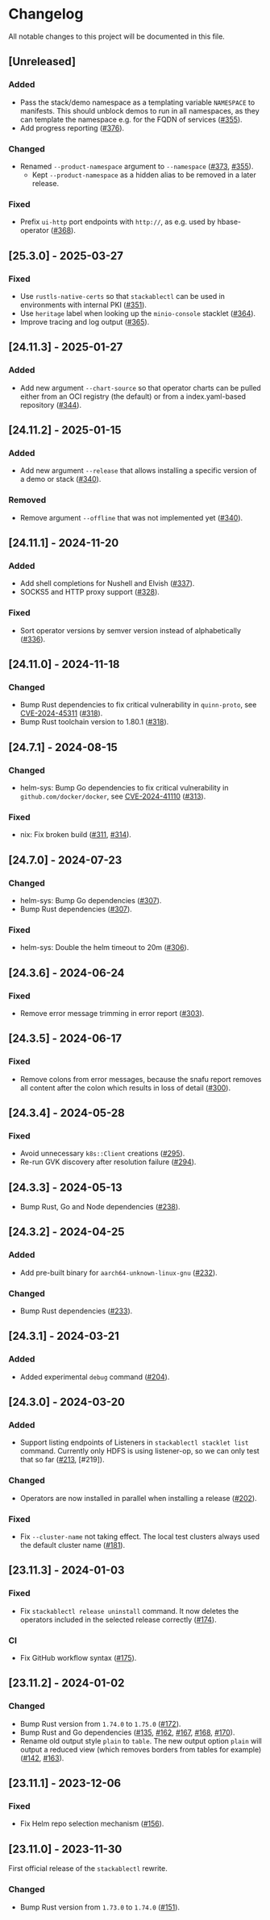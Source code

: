 # Changelog

All notable changes to this project will be documented in this file.

## [Unreleased]

### Added

- Pass the stack/demo namespace as a templating variable `NAMESPACE` to manifests.
  This should unblock demos to run in all namespaces, as they can template the namespace e.g. for the FQDN of services ([#355]).
- Add progress reporting ([#376]).

### Changed

- Renamed `--product-namespace` argument to `--namespace` ([#373], [#355]).
  - Kept `--product-namespace` as a hidden alias to be removed in a later release.

### Fixed

- Prefix `ui-http` port endpoints with `http://`, as e.g. used by hbase-operator ([#368]).

[#368]: https://github.com/stackabletech/stackable-cockpit/pull/368
[#373]: https://github.com/stackabletech/stackable-cockpit/pull/373
[#376]: https://github.com/stackabletech/stackable-cockpit/pull/376

## [25.3.0] - 2025-03-27

### Fixed

- Use `rustls-native-certs` so that `stackablectl` can be used in environments with internal PKI ([#351]).
- Use `heritage` label when looking up the `minio-console` stacklet ([#364]).
- Improve tracing and log output ([#365]).

[#351]: https://github.com/stackabletech/stackable-cockpit/pull/351
[#355]: https://github.com/stackabletech/stackable-cockpit/pull/355
[#364]: https://github.com/stackabletech/stackable-cockpit/pull/364
[#365]: https://github.com/stackabletech/stackable-cockpit/pull/365

## [24.11.3] - 2025-01-27

### Added

- Add new argument `--chart-source` so that operator charts can be pulled either from an OCI registry (the default) or from a index.yaml-based repository ([#344]).

[#344]: https://github.com/stackabletech/stackable-cockpit/pull/344

## [24.11.2] - 2025-01-15

### Added

- Add new argument `--release` that allows installing a specific version of a demo or stack ([#340]).

### Removed

- Remove argument `--offline` that was not implemented yet ([#340]).

[#340]: https://github.com/stackabletech/stackable-cockpit/pull/340

## [24.11.1] - 2024-11-20

### Added

- Add shell completions for Nushell and Elvish ([#337]).
- SOCKS5 and HTTP proxy support ([#328]).

### Fixed

- Sort operator versions by semver version instead of alphabetically ([#336]).

[#328]: https://github.com/stackabletech/stackable-cockpit/pull/328
[#336]: https://github.com/stackabletech/stackable-cockpit/pull/336
[#337]: https://github.com/stackabletech/stackable-cockpit/pull/337

## [24.11.0] - 2024-11-18

### Changed

- Bump Rust dependencies to fix critical vulnerability in `quinn-proto`, see
  [CVE-2024-45311] ([#318]).
- Bump Rust toolchain version to 1.80.1 ([#318]).

[#318]: https://github.com/stackabletech/stackable-cockpit/pull/318
[CVE-2024-45311]: https://github.com/advisories/GHSA-vr26-jcq5-fjj8

## [24.7.1] - 2024-08-15

### Changed

- helm-sys: Bump Go dependencies to fix critical vulnerability in
  `github.com/docker/docker`, see [CVE-2024-41110] ([#313]).

### Fixed

- nix: Fix broken build ([#311], [#314]).

[#311]: https://github.com/stackabletech/stackable-cockpit/pull/311
[#313]: https://github.com/stackabletech/stackable-cockpit/pull/313
[#314]: https://github.com/stackabletech/stackable-cockpit/pull/314
[CVE-2024-41110]: https://github.com/advisories/GHSA-v23v-6jw2-98fq

## [24.7.0] - 2024-07-23

### Changed

- helm-sys: Bump Go dependencies ([#307]).
- Bump Rust dependencies ([#307]).

### Fixed

- helm-sys: Double the helm timeout to 20m ([#306]).

[#306]: https://github.com/stackabletech/stackable-cockpit/pull/306
[#307]: https://github.com/stackabletech/stackable-cockpit/pull/307

## [24.3.6] - 2024-06-24

### Fixed

- Remove error message trimming in error report ([#303]).

[#303]: https://github.com/stackabletech/stackable-cockpit/pull/303

## [24.3.5] - 2024-06-17

### Fixed

- Remove colons from error messages, because the snafu report removes all
  content after the colon which results in loss of detail ([#300]).

[#300]: https://github.com/stackabletech/stackable-cockpit/pull/300

## [24.3.4] - 2024-05-28

### Fixed

- Avoid unnecessary `k8s::Client` creations ([#295]).
- Re-run GVK discovery after resolution failure ([#294]).

[#294]: https://github.com/stackabletech/stackable-cockpit/pull/294
[#295]: https://github.com/stackabletech/stackable-cockpit/pull/295

## [24.3.3] - 2024-05-13

- Bump Rust, Go and Node dependencies ([#238]).

[#238]: https://github.com/stackabletech/stackable-cockpit/pull/238

## [24.3.2] - 2024-04-25

### Added

- Add pre-built binary for `aarch64-unknown-linux-gnu` ([#232]).

### Changed

- Bump Rust dependencies ([#233]).

[#232]: https://github.com/stackabletech/stackable-cockpit/pull/232
[#233]: https://github.com/stackabletech/stackable-cockpit/pull/233

## [24.3.1] - 2024-03-21

### Added

- Added experimental `debug` command ([#204]).

[#204]: https://github.com/stackabletech/stackable-cockpit/pull/204

## [24.3.0] - 2024-03-20

### Added

- Support listing endpoints of Listeners in `stackablectl stacklet list` command.
  Currently only HDFS is using listener-op, so we can only test that so far ([#213], [#219]).

### Changed

- Operators are now installed in parallel when installing a release ([#202]).

### Fixed

- Fix `--cluster-name` not taking effect. The local test clusters always used the default cluster name ([#181]).

[#181]: https://github.com/stackabletech/stackable-cockpit/pull/181
[#202]: https://github.com/stackabletech/stackable-cockpit/pull/202
[#213]: https://github.com/stackabletech/stackable-cockpit/pull/213

## [23.11.3] - 2024-01-03

### Fixed

- Fix `stackablectl release uninstall` command. It now deletes the operators included in the selected release correctly
  ([#174]).

[#174]: https://github.com/stackabletech/stackable-cockpit/pull/174

### CI

- Fix GitHub workflow syntax ([#175]).

[#175]: https://github.com/stackabletech/stackable-cockpit/pull/175

## [23.11.2] - 2024-01-02

### Changed

- Bump Rust version from `1.74.0` to `1.75.0` ([#172]).
- Bump Rust and Go dependencies ([#135], [#162], [#167], [#168], [#170]).
- Rename old output style `plain` to `table`. The new output option `plain` will output a reduced view (which removes
  borders from tables for example) ([#142], [#163]).

[#135]: https://github.com/stackabletech/stackable-cockpit/pull/135
[#142]: https://github.com/stackabletech/stackable-cockpit/issues/142
[#162]: https://github.com/stackabletech/stackable-cockpit/pull/162
[#163]: https://github.com/stackabletech/stackable-cockpit/pull/163
[#167]: https://github.com/stackabletech/stackable-cockpit/pull/167
[#168]: https://github.com/stackabletech/stackable-cockpit/pull/168
[#170]: https://github.com/stackabletech/stackable-cockpit/pull/170
[#172]: https://github.com/stackabletech/stackable-cockpit/pull/172

## [23.11.1] - 2023-12-06

### Fixed

- Fix Helm repo selection mechanism ([#156]).

[#156]: https://github.com/stackabletech/stackable-cockpit/pull/156

## [23.11.0] - 2023-11-30

First official release of the `stackablectl` rewrite.

### Changed

- Bump Rust version from `1.73.0` to `1.74.0` ([#151]).

[#151]: https://github.com/stackabletech/stackable-cockpit/pull/151
